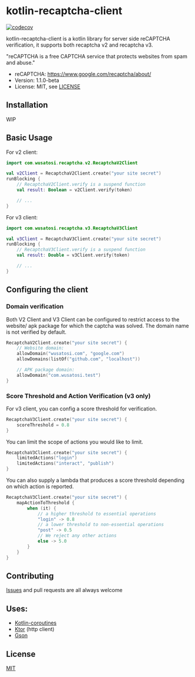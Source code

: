 # kotlin-recaptcha-client

[![codecov](https://codecov.io/github/wusatosi/kotlin-recaptcha-client/branch/master/graph/badge.svg?token=MlC5HZqSU2)](https://codecov.io/github/wusatosi/kotlin-recaptcha-client)

kotlin-recaptcha-client is a kotlin library for server side reCAPTCHA verification,
it supports both recaptcha v2 and recaptcha v3.

"reCAPTCHA is a free CAPTCHA service that protects websites from spam and abuse."

- reCAPTCHA: https://www.google.com/recaptcha/about/
- Version: 1.1.0-beta
- License: MIT, see [LICENSE](LICENSE)

## Installation

WIP

## Basic Usage

For v2 client:

```kotlin
import com.wusatosi.recaptcha.v2.RecaptchaV2Client

val v2Client = RecaptchaV2Client.create("your site secret")
runBlocking {
    // RecaptchaV2Client.verify is a suspend function
    val result: Boolean = v2Client.verify(token)

    // ...
}
```

For v3 client:

```kotlin
import com.wusatosi.recaptcha.v3.RecaptchaV3Client

val v3Client = RecaptchaV3Client.create("your site secret")
runBlocking {
    // RecaptchaV3Client.verify is a suspend function
    val result: Double = v3Client.verify(token)

    // ...
}
```

## Configuring the client

### Domain verification

Both V2 Client and V3 Client can be configured to restrict access to the website/ apk package
for which the captcha was solved. The domain name is not verified by default.

```kotlin
RecaptchaV2Client.create("your site secret") {
    // Website domain:
    allowDomain("wusatosi.com", "google.com")
    allowDomains(listOf("github.com", "localhost"))

    // APK package domain:
    allowDomain("com.wusatosi.test")
}
```

### Score Threshold and Action Verification (v3 only)

For v3 client, you can config a score threshold for verification.

```kotlin
RecaptchaV3Client.create("your site secret") {
    scoreThreshold = 0.8
}
```

You can limit the scope of actions you would like to limit.

```kotlin
RecaptchaV3Client.create("your site secret") {
    limitedActions("login")
    limitedActions("interact", "publish")
}
```

You can also supply a lambda that produces a score threshold depending on which action is reported.

```kotlin
RecaptchaV3Client.create("your site secret") {
    mapActionToThreshold {
        when (it) {
            // a higher threshold to essential operations
            "login" -> 0.8
            // a lower threshold to non-essential operations
            "post" -> 0.5
            // We reject any other actions
            else -> 5.0
        }
    }
}
```

## Contributing

[Issues](https://github.com/wusatosi/kotlin-recaptcha-client/issues/new) and pull requests are all always welcome

## Uses:

* [Kotlin-coroutines](https://github.com/Kotlin/kotlinx.coroutines)
* [Ktor](https://ktor.io/docs/welcome.html) (http client)
* [Gson](https://github.com/google/gson)

## License

[MIT](https://choosealicense.com/licenses/mit/)
